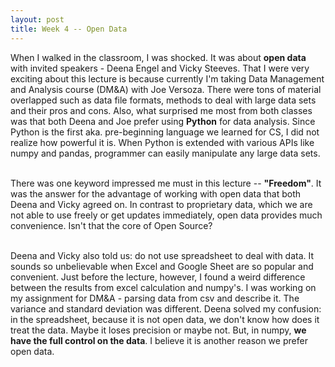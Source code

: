 ```yaml
---
layout: post
title: Week 4 -- Open Data
---
```


When I walked in the classroom, I was shocked. It was about __open data__ with invited speakers - Deena Engel and Vicky Steeves. That I were very exciting about this lecture is because currently I'm taking Data Management and Analysis course (DM&A) with Joe Versoza. There were tons of material overlapped such as data file formats, methods to deal with large data sets and their pros and cons. Also, what surprised me most from both classes was that both Deena and Joe prefer using __Python__ for data analysis. Since Python is the first aka. pre-beginning language we learned for CS, I did not realize how powerful it is. When Python is extended with various APIs like numpy and pandas, programmer can easily manipulate any large data sets. <br><br>

There was one keyword impressed me must in this lecture -- __"Freedom"__. It was the answer for the advantage of working with open data that both Deena and Vicky agreed on. In contrast to proprietary data, which we are not able to use freely or get updates immediately, open data provides much convenience. Isn't that the core of Open Source?<br><br>

Deena and Vicky also told us: do not use spreadsheet to deal with data. It sounds so unbelievable when Excel and Google Sheet are so popular and convenient. Just before the lecture, however, I found a weird difference between the results from excel calculation and numpy's. I was working on my assignment for DM&A - parsing data from csv and describe it. The variance and standard deviation was different. Deena solved my confusion: in the spreadsheet, because it is not open data, we don't know how does it treat the data. Maybe it loses precision or maybe not. But, in numpy, __we have the full control on the data__. I believe it is another reason we prefer open data.<br><br>
